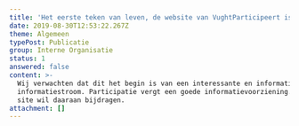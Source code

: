 ```yaml
---
title: 'Het eerste teken van leven, de website van VughtParticipeert is geboren.'
date: 2019-08-30T12:53:22.267Z
theme: Algemeen
typePost: Publicatie
group: Interne Organisatie
status: 1
answered: false
content: >-
  Wij verwachten dat dit het begin is van een interessante en informatieve
  informatiestroom. Participatie vergt een goede informatievoorziening. Deze
  site wil daaraan bijdragen.
attachment: []
---
```


